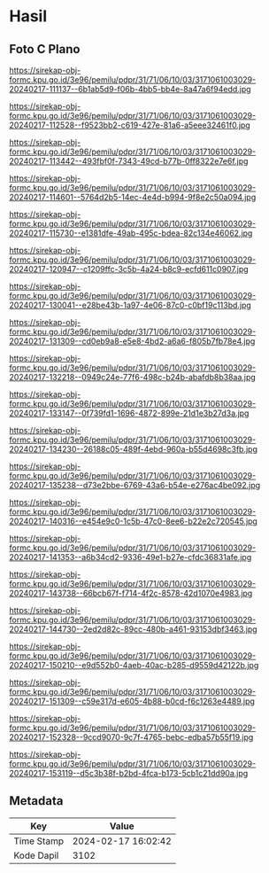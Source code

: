 # Hasil

## Foto C Plano

https://sirekap-obj-formc.kpu.go.id/3e96/pemilu/pdpr/31/71/06/10/03/3171061003029-20240217-111137--6b1ab5d9-f06b-4bb5-bb4e-8a47a6f94edd.jpg

https://sirekap-obj-formc.kpu.go.id/3e96/pemilu/pdpr/31/71/06/10/03/3171061003029-20240217-112528--f9523bb2-c619-427e-81a6-a5eee32461f0.jpg

https://sirekap-obj-formc.kpu.go.id/3e96/pemilu/pdpr/31/71/06/10/03/3171061003029-20240217-113442--493fbf0f-7343-49cd-b77b-0ff8322e7e6f.jpg

https://sirekap-obj-formc.kpu.go.id/3e96/pemilu/pdpr/31/71/06/10/03/3171061003029-20240217-114601--5764d2b5-14ec-4e4d-b994-9f8e2c50a094.jpg

https://sirekap-obj-formc.kpu.go.id/3e96/pemilu/pdpr/31/71/06/10/03/3171061003029-20240217-115730--e1381dfe-49ab-495c-bdea-82c134e46062.jpg

https://sirekap-obj-formc.kpu.go.id/3e96/pemilu/pdpr/31/71/06/10/03/3171061003029-20240217-120947--c1209ffc-3c5b-4a24-b8c9-ecfd611c0907.jpg

https://sirekap-obj-formc.kpu.go.id/3e96/pemilu/pdpr/31/71/06/10/03/3171061003029-20240217-130041--e28be43b-1a97-4e06-87c0-c0bf19c113bd.jpg

https://sirekap-obj-formc.kpu.go.id/3e96/pemilu/pdpr/31/71/06/10/03/3171061003029-20240217-131309--cd0eb9a8-e5e8-4bd2-a6a6-f805b7fb78e4.jpg

https://sirekap-obj-formc.kpu.go.id/3e96/pemilu/pdpr/31/71/06/10/03/3171061003029-20240217-132218--0949c24e-77f6-498c-b24b-abafdb8b38aa.jpg

https://sirekap-obj-formc.kpu.go.id/3e96/pemilu/pdpr/31/71/06/10/03/3171061003029-20240217-133147--0f739fd1-1696-4872-899e-21d1e3b27d3a.jpg

https://sirekap-obj-formc.kpu.go.id/3e96/pemilu/pdpr/31/71/06/10/03/3171061003029-20240217-134230--26188c05-489f-4ebd-960a-b55d4698c3fb.jpg

https://sirekap-obj-formc.kpu.go.id/3e96/pemilu/pdpr/31/71/06/10/03/3171061003029-20240217-135238--d73e2bbe-6769-43a6-b54e-e276ac4be092.jpg

https://sirekap-obj-formc.kpu.go.id/3e96/pemilu/pdpr/31/71/06/10/03/3171061003029-20240217-140316--e454e9c0-1c5b-47c0-8ee6-b22e2c720545.jpg

https://sirekap-obj-formc.kpu.go.id/3e96/pemilu/pdpr/31/71/06/10/03/3171061003029-20240217-141353--a6b34cd2-9336-49e1-b27e-cfdc36831afe.jpg

https://sirekap-obj-formc.kpu.go.id/3e96/pemilu/pdpr/31/71/06/10/03/3171061003029-20240217-143738--66bcb67f-f714-4f2c-8578-42d1070e4983.jpg

https://sirekap-obj-formc.kpu.go.id/3e96/pemilu/pdpr/31/71/06/10/03/3171061003029-20240217-144730--2ed2d82c-89cc-480b-a461-93153dbf3463.jpg

https://sirekap-obj-formc.kpu.go.id/3e96/pemilu/pdpr/31/71/06/10/03/3171061003029-20240217-150210--e9d552b0-4aeb-40ac-b285-d9559d42122b.jpg

https://sirekap-obj-formc.kpu.go.id/3e96/pemilu/pdpr/31/71/06/10/03/3171061003029-20240217-151309--c59e317d-e605-4b88-b0cd-f6c1263e4489.jpg

https://sirekap-obj-formc.kpu.go.id/3e96/pemilu/pdpr/31/71/06/10/03/3171061003029-20240217-152328--9ccd9070-9c7f-4765-bebc-edba57b55f19.jpg

https://sirekap-obj-formc.kpu.go.id/3e96/pemilu/pdpr/31/71/06/10/03/3171061003029-20240217-153119--d5c3b38f-b2bd-4fca-b173-5cb1c21dd90a.jpg


## Metadata

| Key        | Value               |
| ---------- | ------------------- |
| Time Stamp | 2024-02-17 16:02:42 |
| Kode Dapil | 3102                |



